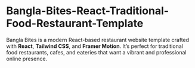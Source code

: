 # Bangla-Bites-React-Traditional-Food-Restaurant-Template
Bangla Bites is a modern React-based restaurant website template crafted with **React**, **Tailwind CSS**, and **Framer Motion**.   It’s perfect for traditional food restaurants, cafes, and eateries that want a vibrant and professional online presence.
